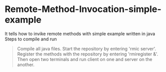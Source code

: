# Remote-Method-Invocation-simple-example
It tells how to invike remote methods with simple example written in java
Steps to compile and run
>Compile all java files.
>Start the repository by entering 'rmic server'.
>Register the methods with the repository by entering 'rmiregister &'.
>Then open two terminals and run client on one and server on the another.
